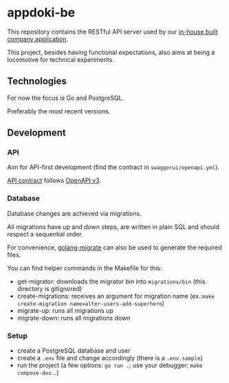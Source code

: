 # appdoki-be

This repository contains the RESTful API server used by our [in-house built company application](https://github.com/Cloudoki/appdoki-rn).

This project, besides having functional expectations, also aims at being a locomotive for technical experiments.

## Technologies

For now the focus is Go and PostgreSQL.

Preferably the most recent versions.

## Development

### API

Aim for API-first development (find the contract in `swaggerui/openapi.yml`).

[API contract](swaggerui/openapi.yml) follows [OpenAPI v3](https://swagger.io/docs/specification/about/).

### Database

Database changes are achieved via migrations.

All migrations have _up_ and _down_ steps, are written in plain SQL and should respect a sequential order.

For convenience, [golang-migrate](https://github.com/golang-migrate/migrate) can also be used to generate the required files.

You can find helper commands in the Makefile for this:
- get-migrator: downloads the migrator bin into `migrations/bin` (this directory is gitignored)
- create-migrations: receives an argument for migration name (ex.:`make create-migration name=alter-users-add-superhero`)
- migrate-up: runs all migrations up
- migrate-down: runs all migrations down

### Setup

- create a PostgreSQL database and user
- create a `.env` file and change accordingly (there is a `.env.sample`)
- run the project (a few options: `go run .`; use your debugger; `make compose-dev`...)